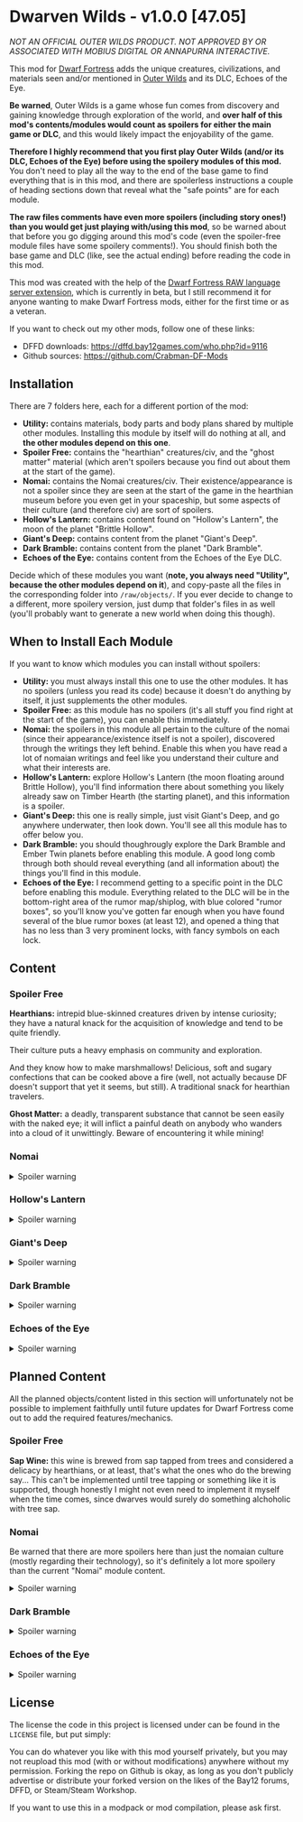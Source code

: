 # Dwarven Wilds - v1.0.0 [47.05]

_NOT AN OFFICIAL OUTER WILDS PRODUCT. NOT APPROVED BY OR ASSOCIATED WITH MOBIUS DIGITAL OR ANNAPURNA INTERACTIVE._

This mod for [Dwarf Fortress][Dwarf_Fortress] adds the unique creatures, civilizations, and materials seen and/or mentioned in [Outer Wilds][Source] and its DLC, Echoes of the Eye.

__Be warned__, Outer Wilds is a game whose fun comes from discovery and gaining knowledge through exploration of the world, and __over half of this mod's contents/modules would count as spoilers for either the main game or DLC__, and this would likely impact the enjoyability of the game.

__Therefore I highly recommend that you first play Outer Wilds (and/or its DLC, Echoes of the Eye) before using the spoilery modules of this mod.__ You don't need to play all the way to the end of the base game to find everything that is in this mod, and there are spoilerless instructions a couple of heading sections down that reveal what the "safe points" are for each module.

__The raw files comments have even more spoilers (including story ones!) than you would get just playing with/using this mod__, so be warned about that before you go digging around this mod's code (even the spoiler-free module files have some spoilery comments!). You should finish both the base game and DLC (like, see the actual ending) before reading the code in this mod.

This mod was created with the help of the [Dwarf Fortress RAW language server extension][LS], which is currently in beta, but I still recommend it for anyone wanting to make Dwarf Fortress mods, either for the first time or as a veteran.

If you want to check out my other mods, follow one of these links:
- DFFD downloads: https://dffd.bay12games.com/who.php?id=9116
- Github sources: https://github.com/Crabman-DF-Mods

## Installation

There are 7 folders here, each for a different portion of the mod:
- __Utility:__ contains materials, body parts and body plans shared by multiple other modules. Installing this module by itself will do nothing at all, and __the other modules depend on this one__.
- __Spoiler Free:__ contains the "hearthian" creatures/civ, and the "ghost matter" material (which aren't spoilers because you find out about them at the start of the game).
- __Nomai:__ contains the Nomai creatures/civ. Their existence/appearance is not a spoiler since they are seen at the start of the game in the hearthian museum before you even get in your spaceship, but some aspects of their culture (and therefore civ) are sort of spoilers.
- __Hollow's Lantern:__ contains content found on "Hollow's Lantern", the moon of the planet "Brittle Hollow".
- __Giant's Deep:__ contains content from the planet "Giant's Deep".
- __Dark Bramble:__ contains content from the planet "Dark Bramble".
- __Echoes of the Eye:__ contains content from the Echoes of the Eye DLC.

Decide which of these modules you want (__note, you always need "Utility", because the other modules depend on it__), and copy-paste all the files in the corresponding folder into `/raw/objects/`. If you ever decide to change to a different, more spoilery version, just dump that folder's files in as well (you'll probably want to generate a new world when doing this though).

## When to Install Each Module

If you want to know which modules you can install without spoilers:

- __Utility:__ you must always install this one to use the other modules. It has no spoilers (unless you read its code) because it doesn't do anything by itself, it just supplements the other modules.
- __Spoiler Free:__ as this module has no spoilers (it's all stuff you find right at the start of the game), you can enable this immediately.
- __Nomai:__ the spoilers in this module all pertain to the culture of the nomai (since their appearance/existence itself is not a spoiler), discovered through the writings they left behind. Enable this when you have read a lot of nomaian writings and feel like you understand their culture and what their interests are.
- __Hollow's Lantern:__ explore Hollow's Lantern (the moon floating around Brittle Hollow), you'll find information there about something you likely already saw on Timber Hearth (the starting planet), and this information is a spoiler.
- __Giant's Deep:__ this one is really simple, just visit Giant's Deep, and go anywhere underwater, then look down. You'll see all this module has to offer below you.
- __Dark Bramble:__ you should thoughrougly explore the Dark Bramble and Ember Twin planets before enabling this module. A good long comb through both should reveal everything (and all information about) the things you'll find in this module.
- __Echoes of the Eye:__ I recommend getting to a specific point in the DLC before enabling this module. Everything related to the DLC will be in the bottom-right area of the rumor map/shiplog, with blue colored "rumor boxes", so you'll know you've gotten far enough when you have found several of the blue rumor boxes (at least 12), and opened a thing that has no less than 3 very prominent locks, with fancy symbols on each lock.

## Content

### Spoiler Free

__Hearthians:__ intrepid blue-skinned creatures driven by intense curiosity; they have a natural knack for the acquisition of knowledge and tend to be quite friendly.

Their culture puts a heavy emphasis on community and exploration.

And they know how to make marshmallows! Delicious, soft and sugary confections that can be cooked above a fire (well, not actually because DF doesn't support that yet it seems, but still). A traditional snack for hearthian travelers.

__Ghost Matter:__ a deadly, transparent substance that cannot be seen easily with the naked eye; it will inflict a painful death on anybody who wanders into a cloud of it unwittingly. Beware of encountering it while mining!

### Nomai

<details>
  <summary>Spoiler warning</summary>

__Nomai:__ 3 eyed, goatlike people who are natural scientists with great interest in understanding the world.

Their culture harbors a deep respect for nature, and reinforces their natural interest in learning.
</details>

### Hollow's Lantern

<details>
  <summary>Spoiler warning</summary>

__Star Platinum:__ strange ore that looks like rock embedded with glowing stars; in the dark it resembles the night sky. It can temporarily withstand the hottest flame in existence, dragonfire!
</details>

### Giant's Deep

<details>
  <summary>Spoiler warning</summary>

__Giants Deep Jellyfish:__ gigantic orange jellyfish with electrified bodies and tentacles. They will assuredly make you sick if you try eating them, even if their electricity is removed.
</details>

### Dark Bramble

<details>
  <summary>Spoiler warning</summary>

__Bramble Anglerfish:__ flying, blind fish that can survive without any oxygen, and which are big enough to swallow a small whale in principle (due to limitations in DF's engine though, they sadly can't do this, yet).
</details>

### Echoes of the Eye

<details>
  <summary>Spoiler warning</summary>

__Owlk:__ large, long-lived owl-like people with antlers and hooved feet, who dwell in wetland and forest cities, traveling primarily by river; they have a somewhat traditionalist nature, being slightly fearful, vengeful and reserved.

Their culture emphasizes further the importance of tradition and the harmonious lives they so value.

They invented a unique triangular board game which can be played by a varying number of players, where the aim is to "trap" a specific dark game piece using the other pieces, while avoiding been "seen" by the dark piece. However, the owlk are very secretive about the exact rules.

They also play strange instrument which has only one string, and is played with a bow. There is a music box inside, with a visible, large, rotating metal cylinder that plucks on the pins of a metal comb. The instrument has an eerie, yet sweet, smooth, graceful, strained, resonant, and wavering timbre.

__Rappigs:__ exotic bald, nocturnal creatures resembling _massive_ pigs with the ears and tail of a rabbit. And when I say massive, I mean quite massive, like bigger than grizzly bears.

__Dragonfish:__ large nocturnal fish capable of flight, that can breathe air. They are named for their fins, which bear a striking resemblance to the wings of a dragonfly.
</details>

## Planned Content

All the planned objects/content listed in this section will unfortunately not be possible to implement faithfully until future updates for Dwarf Fortress come out to add the required features/mechanics.

### Spoiler Free

__Sap Wine:__ this wine is brewed from sap tapped from trees and considered a delicacy by hearthians, or at least, that's what the ones who do the brewing say... This can't be implemented until tree tapping or something like it is supported, though honestly I might not even need to implement it myself when the time comes, since dwarves would surely do something alchoholic with tree sap.

### Nomai

Be warned that there are more spoilers here than just the nomaian culture (mostly regarding their technology), so it's definitely a lot more spoilery than the current "Nomai" module content.

<details>
  <summary>Spoiler warning</summary>

__Nomaian Magic:__ when Myth & Magic comes, nomai will be given the ability to see special things with their third eye (not sure what exactly yet, but something normal beings can't), and to have magic (artifact based, not innate) that can do the following:

- Use telekinesis in their technology (in reference to their self-repairing rock signs and weird marble doors).

- Teleport/make portals (in reference to their black/white hole warp drives).

- Manipulate gravity, making floors with a fixed gravity direction (hopefully enabling nice weird architecture), and special gravity crystals that can be used to change the gravity of surfaces.

- Magical projection stones that can project/send messages to distant, set locations with the required "projection stone" infrastructure.

- Other projection stones that allow one to remotely view/astrally project to the correctly set locations, so you can see it as if you were truly there. (even walk around in a certain range)

- Memory statues/masks; basically, a way to transmit/store memories of a specific individual inside statues (and/or masks attached to said statues).

- They will have a cultural interest in learning all the magic they possibly can (that is procedurally generated in that world). Their special eye will most likely help in this regard most of the time.

__Nomaian Staves:__ an item created by the nomai, with a built in ability to create writing, and to levitate objects/control things telekinetically. Obviously will need nomaian magic to be implemented. It will also be able to play music, and this feature will have to wait until Toady's plans to merge items into one object type are implemented.
</details>

### Dark Bramble

<details>
  <summary>Spoiler warning</summary>

__Dark Brambles:__ these plants will require the ability for "evil" plants to spread and overtake areas entirely (maybe even whole dimensions/planes!), as well as for the seeds and main cores to have space-warping abilities like portals and "pocket dimensions" and being bigger on the inside and such. In other words, at least the Myth & Magic update (I would settle for it at least taking over entire regions and threatening the integrity of the land or world, even if the space-warping doesn't happen).
</details>

### Echoes of the Eye

<details>
  <summary>Spoiler warning</summary>

__Owlk Magic:__ with the Myth & Magic update, owlks will be given access to a lot of magic:

- Magic based on green flames and dreams/sleep, which will enable them to enter a shared "dream world" and keep their souls in green flames. They can reside in the dream world even after their physical body dies, so long as their flame is still lit.

- Permanently "cloak" objects/areas, which makes them invisible/dark, silent (trapping all sounds inside the cloak), and can be used to hide other magical signals from escaping the cloak. To be clear, it's possible to uncloak the places, but by "permanent" I just mean it doesn't wear off or require active sustaining. They will tend to often hide their sites using this. This would definitely _not_ be something nomai can see through with their third eye. 

- Produce illusions. Basically in reference to how the inside of the Stranger doesn't actually have a window, it has a "screen".

- Make objects/mechanisms that are triggered or controlled by light. Ideally this wouldn't be actual magic, but such a construction will probably have to be implemented in DF using magic.

- Make objects/mechanisms that are triggered or controlled by specific lights/candles being turned on, and these may have effects between the real world and their dream world (so a candle in their dream world may be able to control real mechanisms).

- "Lanterns/artifacts", which they will carry around as a matter of culture to so they can use mechanisms controlled by light. Also will tie in to the dream/flame magic, and have a variant that can narrow down/project light more narrowly.

- Vision torches, allowing them to share memories or thoughts with one another, even in cases of a language or species barrier (not relevant now except for kobolds, but Toady likes languages and has said he wants to eventually make the game auto-generate them). They can plant the ideas inside the torch as well, so they won't need to actively be holding the torch to share the visions.

- Placing memories and thoughts/ideas from vision torches into other objects (reels), which can be played/shown to a larger audience.
</details>

## License

The license the code in this project is licensed under can be found in the `LICENSE` file, but put simply:

You can do whatever you like with this mod yourself privately, but you may not reupload this mod (with or without modifications) anywhere without my permission. Forking the repo on Github is okay, as long as you don't publicly advertise or distribute your forked version on the likes of the Bay12 forums, DFFD, or Steam/Steam Workshop.

If you want to use this in a modpack or mod compilation, please ask first.

<!--Links-->
[LS]: https://gitlab.com/df-modding-tools/df-raw-language-server
[Dwarf_Fortress]: https://bay12games.com/dwarves
[Source]: https://store.steampowered.com/app/753640/Outer_Wilds/